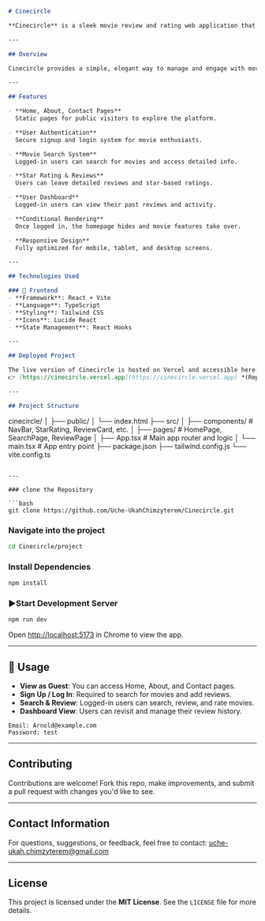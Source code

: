 

```markdown
# Cinecircle

**Cinecircle** is a sleek movie review and rating web application that gives users the ability to discover, search, review, and rate movies. While everyone can access the homepage, users must sign up or log in to search for movies, write reviews, leave star ratings, and view their review history.

---

## Overview

Cinecircle provides a simple, elegant way to manage and engage with movie content. It is designed for movie lovers to share their opinions, keep track of what they've watched, and rate films based on personal experiences.

---

## Features

- **Home, About, Contact Pages**  
  Static pages for public visitors to explore the platform.

- **User Authentication**  
  Secure signup and login system for movie enthusiasts.

- **Movie Search System**  
  Logged-in users can search for movies and access detailed info.

- **Star Rating & Reviews**  
  Users can leave detailed reviews and star-based ratings.

- **User Dashboard**  
  Logged-in users can view their past reviews and activity.

- **Conditional Rendering**  
  Once logged in, the homepage hides and movie features take over.

- **Responsive Design**  
  Fully optimized for mobile, tablet, and desktop screens.

---

## Technologies Used

### 🔹 Frontend
- **Framework**: React + Vite
- **Language**: TypeScript
- **Styling**: Tailwind CSS
- **Icons**: Lucide React
- **State Management**: React Hooks

---

## Deployed Project

The live version of Cinecircle is hosted on Vercel and accessible here:  
👉 [https://cinecircle.vercel.app](https://cinecircle.vercel.app) *(Replace with actual link after deploy)*

---

## Project Structure

```

cinecircle/
│
├── public/
│   └── index.html
├── src/
│   ├── components/     # NavBar, StarRating, ReviewCard, etc.
│   ├── pages/          # HomePage, SearchPage, ReviewPage
│   ├── App.tsx         # Main app router and logic
│   └── main.tsx        # App entry point
├── package.json
├── tailwind.config.js
└── vite.config.ts

````

---

### clone the Repository

```bash
git clone https://github.com/Uche-UkahChimzyterem/Cinecircle.git
````

### Navigate into the project

```bash
cd Cinecircle/project
```

### Install Dependencies

```bash
npm install
```

### ▶Start Development Server

```bash
npm run dev
```

Open [http://localhost:5173](http://localhost:5173) in Chrome to view the app.

---

## 👤 Usage

* **View as Guest**: You can access Home, About, and Contact pages.
* **Sign Up / Log In**: Required to search for movies and add reviews.
* **Search & Review**: Logged-in users can search, review, and rate movies.
* **Dashboard View**: Users can revisit and manage their review history.


```
Email: Arnold@example.com
Password: test
```

---

## Contributing

Contributions are welcome!
Fork this repo, make improvements, and submit a pull request with changes you'd like to see.

---

## Contact Information

For questions, suggestions, or feedback, feel free to contact:
[uche-ukah.chimzyterem@gmail.com](mailto:uche-ukah.chimzyterem@gmail.com)

---

## License

This project is licensed under the **MIT License**.
See the `LICENSE` file for more details.

```
